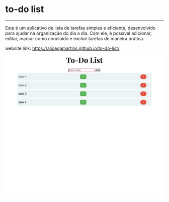 # to-do list
---
 Este é um aplicativo de lista de tarefas simples e eficiente, desenvolvido para ajudar na organização do dia a dia. Com ele, é possível adicionar, editar, marcar como concluído e excluir tarefas de maneira prática.

website link: https://alicegamartins.github.io/to-do-list/


![image alt](https://github.com/alicegamartins/to-do-list/blob/1ac5cdc9444e244cadc8a8b86b89277598254dab/imagem.png)





